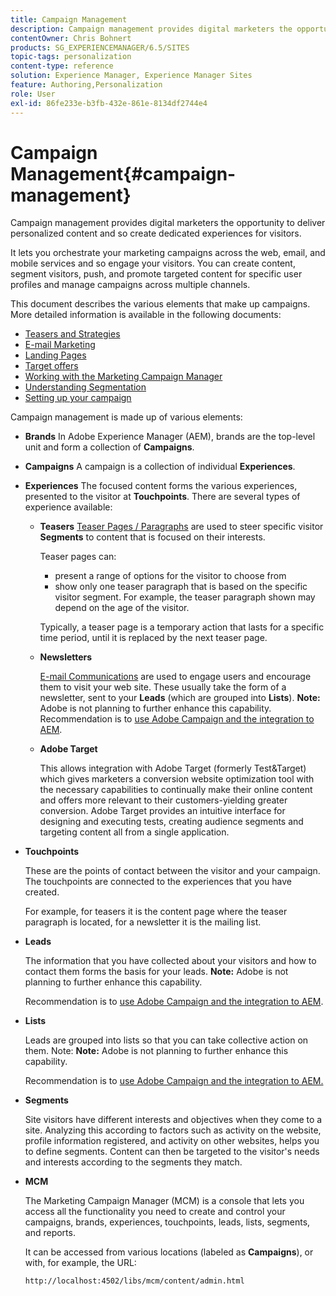 ```yaml
---
title: Campaign Management
description: Campaign management provides digital marketers the opportunity to deliver personalized content and so create dedicated experiences for visitors. It lets you orchestrate your marketing campaigns across the web, email, and mobile services and so engage your visitors.
contentOwner: Chris Bohnert
products: SG_EXPERIENCEMANAGER/6.5/SITES
topic-tags: personalization
content-type: reference
solution: Experience Manager, Experience Manager Sites
feature: Authoring,Personalization
role: User
exl-id: 86fe233e-b3fb-432e-861e-8134df2744e4
---
```

# Campaign Management{#campaign-management}

Campaign management provides digital marketers the opportunity to deliver personalized content and so create dedicated experiences for visitors.

It lets you orchestrate your marketing campaigns across the web, email, and mobile services and so engage your visitors. You can create content, segment visitors, push, and promote targeted content for specific user profiles and manage campaigns across multiple channels.

This document describes the various elements that make up campaigns. More detailed information is available in the following documents:

* [Teasers and Strategies](/help/sites-classic-ui-authoring/classic-personalization-campaigns-teasers-strategy.md)
* [E-mail Marketing](/help/sites-classic-ui-authoring/classic-personalization-campaigns-email.md)
* [Landing Pages](/help/sites-classic-ui-authoring/classic-personalization-campaigns-landingpage.md)
* [Target offers](/help/sites-classic-ui-authoring/classic-personalization-campaigns-target-offers.md)
* [Working with the Marketing Campaign Manager](/help/sites-classic-ui-authoring/classic-personalization-campaigns-mktg-manager.md)
* [Understanding Segmentation](/help/sites-classic-ui-authoring/classic-personalization-campaigns-segmentation.md)
* [Setting up your campaign](/help/sites-classic-ui-authoring/classic-personalization-campaigns-setting-up-your.md)

Campaign management is made up of various elements:

* **Brands**
  In Adobe Experience Manager (AEM), brands are the top-level unit and form a collection of **Campaigns**.

* **Campaigns**
  A campaign is a collection of individual **Experiences**.

* **Experiences**
  The focused content forms the various experiences, presented to the visitor at **Touchpoints**. There are several types of experience available:

    * **Teasers**
      [Teaser Pages / Paragraphs](#teasers) are used to steer specific visitor **Segments** to content that is focused on their interests.

      Teaser pages can:

        * present a range of options for the visitor to choose from
        * show only one teaser paragraph that is based on the specific visitor segment. For example, the teaser paragraph shown may depend on the age of the visitor.

      Typically, a teaser page is a temporary action that lasts for a specific time period, until it is replaced by the next teaser page.

    * **Newsletters**

      [E-mail Communications](#emailmarketing) are used to engage users and encourage them to visit your web site. These usually take the form of a newsletter, sent to your **Leads** (which are grouped into **Lists**). **Note:** Adobe is not planning to further enhance this capability. Recommendation is to [use Adobe Campaign and the integration to AEM](/help/sites-administering/campaign.md).

    * **Adobe Target**

      This allows integration with Adobe Target (formerly Test&Target) which gives marketers a conversion website optimization tool with the necessary capabilities to continually make their online content and offers more relevant to their customers-yielding greater conversion. Adobe Target provides an intuitive interface for designing and executing tests, creating audience segments and targeting content all from a single application.

* **Touchpoints**

  These are the points of contact between the visitor and your campaign. The touchpoints are connected to the experiences that you have created.

  For example, for teasers it is the content page where the teaser paragraph is located, for a newsletter it is the mailing list.

* **Leads**

  The information that you have collected about your visitors and how to contact them forms the basis for your leads. **Note:** Adobe is not planning to further enhance this capability.

  Recommendation is to [use Adobe Campaign and the integration to AEM](/help/sites-administering/campaign.md).

* **Lists**

  Leads are grouped into lists so that you can take collective action on them. Note: **Note:** Adobe is not planning to further enhance this capability.

  Recommendation is to [use Adobe Campaign and the integration to AEM.](/help/sites-administering/campaign.md)

* **Segments**

  Site visitors have different interests and objectives when they come to a site. Analyzing this according to factors such as activity on the website, profile information registered, and activity on other websites, helps you to define segments. Content can then be targeted to the visitor's needs and interests according to the segments they match.

* **MCM**

  The Marketing Campaign Manager (MCM) is a console that lets you access all the functionality you need to create and control your campaigns, brands, experiences, touchpoints, leads, lists, segments, and reports.

  It can be accessed from various locations (labeled as **Campaigns**), or with, for example, the URL:

  `http://localhost:4502/libs/mcm/content/admin.html`
